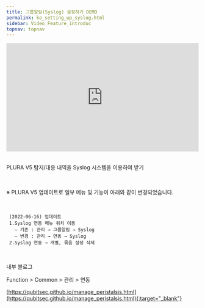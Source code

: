 ```yaml
---
title: 그룹알림(Syslog) 설정하기 DEMO
permalink: ko_setting_up_syslog.html
sidebar: Video_Feature_introduc
topnav: topnav
---
```


<style>.embed-container { position: relative; padding-bottom: 56.25%; height: 0; overflow: hidden; max-width: 100%; } .embed-container iframe, .embed-container object, .embed-container embed { position: absolute; top: 0; left: 0; width: 100%; height: 100%; }</style><div class='embed-container'><iframe src='https://www.youtube.com/embed/BJZZMEvrl-Y' frameborder='0' allowfullscreen></iframe></div>

<br />

PLURA V5 탐지/대응 내역을 Syslog 시스템을 이용하여 받기

<br />

※ PLURA V5 업데이트로 일부 메뉴 및 기능이 아래와 같이 변경되었습니다.

<br />

     (2022-06-16) 업데이트
     1.Syslog 연동 메뉴 위치 이동
       – 기존 : 관리 → 그룹알림 → Syslog
       – 변경 : 관리 → 연동 → Syslog
     2.Syslog 연동 → 개별, 묶음 설정 삭제

<br />

내부 블로그  

Function > Common > 관리 > 연동 

[https://qubitsec.github.io/manage_peristalsis.html](https://qubitsec.github.io/manage_peristalsis.html){:target="_blank"}
